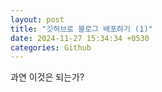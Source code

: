 ```yaml
---
layout: post
title: "깃허브로 블로그 배포하기 (1)"
date: 2024-11-27 15:34:34 +0530
categories: Github
---
```


과연 이것은 되는가?
